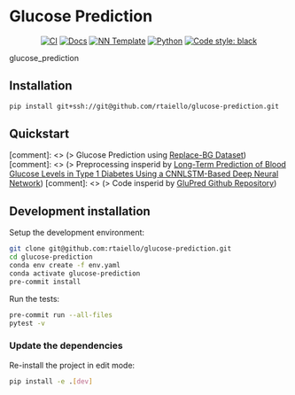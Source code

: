 # Glucose Prediction

<p align="center">
    <a href="https://github.com/rtaiello/glucose-prediction/actions/workflows/test_suite.yml"><img alt="CI" src=https://img.shields.io/github/workflow/status/rtaiello/glucose-prediction/Test%20Suite/main?label=main%20checks></a>
    <a href="https://rtaiello.github.io/glucose-prediction"><img alt="Docs" src=https://img.shields.io/github/deployments/rtaiello/glucose-prediction/github-pages?label=docs></a>
    <a href="https://github.com/grok-ai/nn-template"><img alt="NN Template" src="https://shields.io/badge/nn--template-0.4.0-emerald?style=flat&labelColor=gray"></a>
    <a href="https://www.python.org/downloads/"><img alt="Python" src="https://img.shields.io/badge/python-3.8-blue.svg"></a>
    <a href="https://black.readthedocs.io/en/stable/"><img alt="Code style: black" src="https://img.shields.io/badge/code%20style-black-000000.svg"></a>
</p>

glucose_prediction


## Installation

```bash
pip install git+ssh://git@github.com/rtaiello/glucose-prediction.git
```


## Quickstart

[comment]: <> (> Glucose Prediction using [Replace-BG Dataset](https://www.ncbi.nlm.nih.gov/pmc/articles/PMC5864100/pdf/dc162482.pdf))
[comment]: <> (> Preprocessing insperid by [Long-Term Prediction of Blood Glucose
Levels in Type 1 Diabetes Using a CNNLSTM-Based Deep Neural Network](https://www.ncbi.nlm.nih.gov/pmc/articles/PMC10658677/pdf/10.1177_19322968221092785.pdf))
[comment]: <> (> Code insperid by [GluPred Github Repository](https://github.com/r-cui/GluPred))



## Development installation

Setup the development environment:

```bash
git clone git@github.com:rtaiello/glucose-prediction.git
cd glucose-prediction
conda env create -f env.yaml
conda activate glucose-prediction
pre-commit install
```

Run the tests:

```bash
pre-commit run --all-files
pytest -v
```


### Update the dependencies

Re-install the project in edit mode:

```bash
pip install -e .[dev]
```
